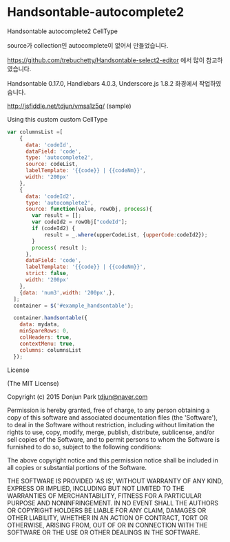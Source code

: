# Handsontable-autocomplete2
Handsontable autocomplete2 CellType


source가 collection인 autocomplete이 없어서 만들었습니다.

https://github.com/trebuchetty/Handsontable-select2-editor 에서 많이 참고하였습니다.

Handsontable 0.17.0, Handlebars 4.0.3, Underscore.js 1.8.2 화경에서 작업하였습니다.

http://jsfiddle.net/tdjun/vmsa1z5q/ (sample)


Using this custom custom CellType

```JAVASCRIPT
var columnsList =[
    {
      data: 'codeId',
      dataField: 'code',
      type: 'autocomplete2',
      source: codeList,
      labelTemplate: '{{code}} | {{codeNm}}',
      width: '200px'
    },
    {
      data: 'codeId2',
      type: 'autocomplete2',
      source: function(value, rowObj, process){
      	var result = [];
      	var codeId2 = rowObj["codeId"];
      	if (codeId2) {
        	result = _.where(upperCodeList, {upperCode:codeId2});
        }
        process( result );
      },
      dataField: 'code',
      labelTemplate: '{{code}} | {{codeNm}}',
      strict: false,
      width: '200px'
    },
    {data: 'num3',width: '200px',},
  ];
  container = $('#example_handsontable');

  container.handsontable({
    data: mydata,
    minSpareRows: 0,
    colHeaders: true,
    contextMenu: true,
    columns: columnsList
  });
```

License

(The MIT License)

Copyright (c) 2015 Donjun Park <tdjun@naver.com>

Permission is hereby granted, free of charge, to any person obtaining a copy of this software and associated documentation files (the 'Software'), to deal in the Software without restriction, including without limitation the rights to use, copy, modify, merge, publish, distribute, sublicense, and/or sell copies of the Software, and to permit persons to whom the Software is furnished to do so, subject to the following conditions:

The above copyright notice and this permission notice shall be included in all copies or substantial portions of the Software.

THE SOFTWARE IS PROVIDED 'AS IS', WITHOUT WARRANTY OF ANY KIND, EXPRESS OR IMPLIED, INCLUDING BUT NOT LIMITED TO THE WARRANTIES OF MERCHANTABILITY, FITNESS FOR A PARTICULAR PURPOSE AND NONINFRINGEMENT. IN NO EVENT SHALL THE AUTHORS OR COPYRIGHT HOLDERS BE LIABLE FOR ANY CLAIM, DAMAGES OR OTHER LIABILITY, WHETHER IN AN ACTION OF CONTRACT, TORT OR OTHERWISE, ARISING FROM, OUT OF OR IN CONNECTION WITH THE SOFTWARE OR THE USE OR OTHER DEALINGS IN THE SOFTWARE.
